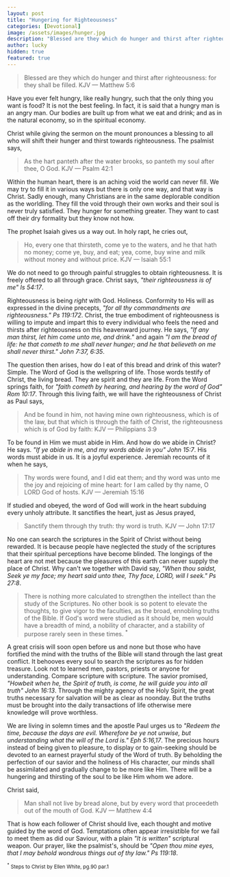 ```yaml
---
layout: post
title: "Hungering for Righteousness"
categories: [Devotional]
image: /assets/images/hunger.jpg
description: "Blessed are they which do hunger and thirst after righteousness: for they shall be filled. KJV — Matthew 5:6"
author: lucky
hidden: true
featured: true
---
```


> Blessed are they which do hunger and thirst after righteousness: for they shall be filled. KJV — Matthew 5:6

Have you ever felt hungry, like really hungry, such that the only thing you want is food? It is not the best feeling. In fact, it is said that a hungry man is an angry man. Our bodies are built up from what we eat and drink; and as in the natural economy, so in the spiritual economy.

Christ while giving the sermon on the mount pronounces a blessing to all who will shift their hunger and thirst towards righteousness. The psalmist says,

> As the hart panteth after the water brooks, so panteth my soul after thee, O God. KJV — Psalm 42:1

Within the human heart, there is an aching void the world can never fill. We may try to fill it in various ways but there is only one way, and that way is Christ. Sadly enough, many Christians are in the same deplorable condition as the worldling. They fill the void through their own works and their soul is never truly satisfied. They hunger for something greater. They want to cast off their dry formality but they know not how.

The prophet Isaiah gives us a way out. In holy rapt, he cries out,

> Ho, every one that thirsteth, come ye to the waters, and he that hath no money; come ye, buy, and eat; yea, come, buy wine and milk without money and without price. KJV — Isaiah 55:1

We do not need to go through painful struggles to obtain righteousness. It is freely offered to all through grace. Christ says, _"their righteousness is of me" Is 54:17_.

Righteousness is being _right_ with God. Holiness. Conformity to His will as expressed in the divine precepts, _"for all thy commandments are righteousness." Ps 119:172_. Christ, the true embodiment of righteousness is willing to impute and impart this to every individual who feels the need and thirsts after righteousness on this heavenward journey. He says, _"If any man thirst, let him come unto me, and drink."_ and again _"I am the bread of life: he that cometh to me shall never hunger; and he that believeth on me shall never thirst." John 7:37, 6:35_.

The question then arises, how do I eat of this bread and drink of this water? Simple. The Word of God is the wellspring of life. Those words testify of Christ, the living bread. They are spirit and they are life. From the Word springs faith, for _"faith cometh by hearing, and hearing by the word of God" Rom 10:17_. Through this living faith, we will have the righteousness of Christ as Paul says,

> And be found in him, not having mine own righteousness, which is of the law, but that which is through the faith of Christ, the righteousness which is of God by faith: KJV — Philippians 3:9

To be found in Him we must abide in Him. And how do we abide in Christ? He says. _"If ye abide in me, and my words abide in you" John 15:7_. His words must abide in us. It is a joyful experience. Jeremiah recounts of it when he says,

> Thy words were found, and I did eat them; and thy word was unto me the joy and rejoicing of mine heart: for I am called by thy name, O LORD God of hosts. KJV — Jeremiah 15:16

If studied and obeyed, the word of God will work in the heart subduing every unholy attribute. It sanctifies the heart, just as Jesus prayed,

> Sanctify them through thy truth: thy word is truth. KJV — John 17:17

No one can search the scriptures in the Spirit of Christ without being rewarded. It is because people have neglected the study of the scriptures that their spiritual perceptions have become blinded. The longings of the heart are not met because the pleasures of this earth can never supply the place of Christ. Why can't we together with David say, _"When thou saidst, Seek ye my face; my heart said unto thee, Thy face, LORD, will I seek." Ps 27:8_.

> There is nothing more calculated to strengthen the intellect than the study of the Scriptures. No other book is so potent to elevate the thoughts, to give vigor to the faculties, as the broad, ennobling truths of the Bible. If God's word were studied as it should be, men would have a breadth of mind, a nobility of character, and a stability of purpose rarely seen in these times. <sup>\*</sup>

A great crisis will soon open before us and none but those who have fortified the mind with the truths of the Bible will stand through the last great conflict. It behooves every soul to search the scriptures as for hidden treasure. Look not to learned men, pastors, priests or anyone for understanding. Compare scripture with scripture. The savior promised, _"Howbeit when he, the Spirit of truth, is come, he will guide you into all truth" John 16:13_. Through the mighty agency of the Holy Spirit, the great truths necessary for salvation will be as clear as noonday. But the truths must be brought into the daily transactions of life otherwise mere knowledge will prove worthless.

We are living in solemn times and the apostle Paul urges us to _"Redeem the time, because the days are evil. Wherefore be ye not unwise, but understanding what the will of the Lord is." Eph 5:16,17_. The precious hours instead of being given to pleasure, to display or to gain-seeking should be devoted to an earnest prayerful study of the Word of truth. By beholding the perfection of our savior and the holiness of His character, our minds shall be assimilated and gradually change to be more like Him. There will be a hungering and thirsting of the soul to be like Him whom we adore.

Christ said,

> Man shall not live by bread alone, but by every word that proceedeth out of the mouth of God. KJV — Matthew 4:4

That is how each follower of Christ should live, each thought and motive guided by the word of God. Temptations often appear irresistible for we fail to meet them as did our Saviour, with a plain _"It is written"_ scriptural weapon. Our prayer, like the psalmist's, should be _"Open thou mine eyes, that I may behold wondrous things out of thy law." Ps 119:18_.

<span class="post-date"><small class="post-date"><sup>\*</sup> Steps to Christ by Ellen White, pg.90 par.1 </small></span>
